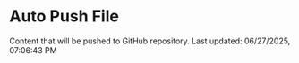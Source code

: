 # Auto Push File

Content that will be pushed to GitHub repository.
Last updated: 06/27/2025, 07:06:43 PM